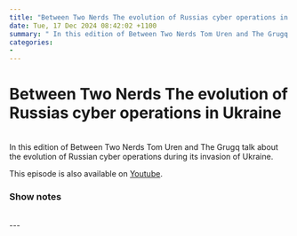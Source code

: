 ```yaml
---
title: "Between Two Nerds The evolution of Russias cyber operations in Ukraine"
date: Tue, 17 Dec 2024 08:42:02 +1100
summary: " In this edition of Between Two Nerds Tom Uren and The Grugq talk about the evolution of Russian cyber operations during its"
categories: 
- 
---
```

# Between Two Nerds The evolution of Russias cyber operations in Ukraine


<br/>
In this edition of Between Two Nerds Tom Uren and The Grugq talk about the evolution of Russian cyber operations during its invasion of Ukraine.

This episode is also available on [Youtube](https://youtu.be/e49QGvfSWoU).

### Show notes

<br/>
---
